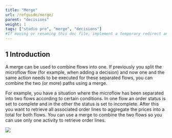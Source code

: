 ```yaml
---
title: "Merge"
url: /refguide/merge/
parent: "decisions"
weight: 1
tags: ["studio pro", "merge", "decisions"]
#If moving or renaming this doc file, implement a temporary redirect and let the respective team know they should update the URL in the product. See Mapping to Products for more details.
---
```


## 1 Introduction

A merge can be used to combine flows into one. If previously you split the microflow flow (for example, when adding a decision) and now one and the same action needs to be executed for these separated flows, you can combine the two (or more) paths using a merge. 

For example, you have a situation where the microflow has been separated into two flows according to certain conditions. In one flow an order status is set to complete and in the other the status is set to incomplete. After this you want to retrieve all associated order lines to aggregate the prices into a total for both flows. You can use a merge to combine the two flows so you can use only one activity to retrieve order lines.

![](/attachments/refguide/modeling/application-logic/microflows-and-nanoflows/decisions/merge.png)



